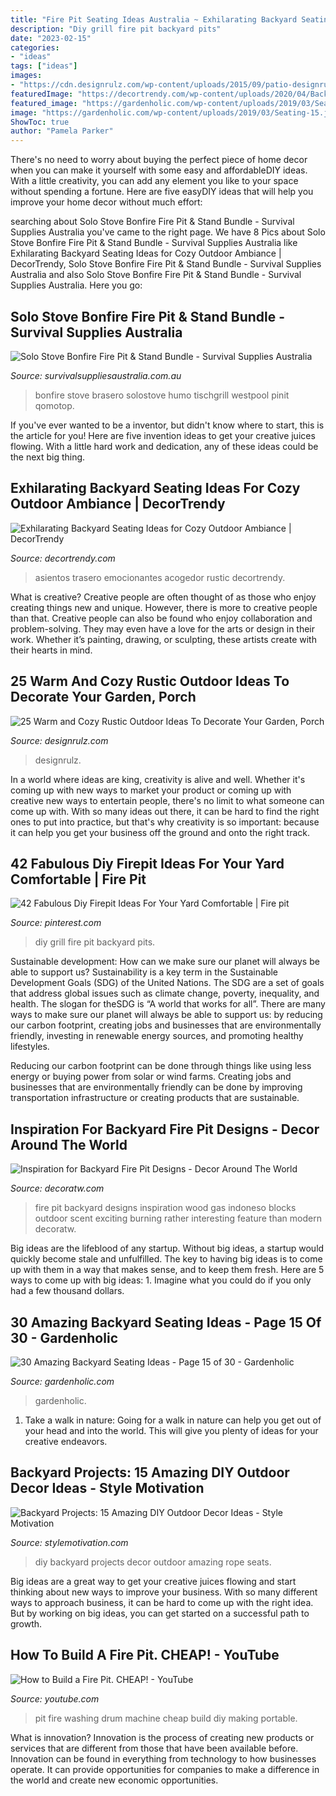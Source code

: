 ```yaml
---
title: "Fire Pit Seating Ideas Australia ~ Exhilarating Backyard Seating Ideas For Cozy Outdoor Ambiance"
description: "Diy grill fire pit backyard pits"
date: "2023-02-15"
categories:
- "ideas"
tags: ["ideas"]
images:
- "https://cdn.designrulz.com/wp-content/uploads/2015/09/patio-designrulz-9.jpg"
featuredImage: "https://decortrendy.com/wp-content/uploads/2020/04/Backyard-Seating-Ideas-2.jpg"
featured_image: "https://gardenholic.com/wp-content/uploads/2019/03/Seating-15.jpg"
image: "https://gardenholic.com/wp-content/uploads/2019/03/Seating-15.jpg"
ShowToc: true
author: "Pamela Parker"
---
```



There's no need to worry about buying the perfect piece of home decor when you can make it yourself with some easy and affordableDIY ideas. With a little creativity, you can add any element you like to your space without spending a fortune. Here are five easyDIY ideas that will help you improve your home decor without much effort: 

	

		
searching about Solo Stove Bonfire Fire Pit &amp; Stand Bundle - Survival Supplies Australia you've came to the right page. We have 8 Pics about Solo Stove Bonfire Fire Pit &amp; Stand Bundle - Survival Supplies Australia like Exhilarating Backyard Seating Ideas for Cozy Outdoor Ambiance | DecorTrendy, Solo Stove Bonfire Fire Pit &amp; Stand Bundle - Survival Supplies Australia and also Solo Stove Bonfire Fire Pit &amp; Stand Bundle - Survival Supplies Australia. Here you go:
		
    
## Solo Stove Bonfire Fire Pit &amp; Stand Bundle - Survival Supplies Australia

<img loading=lazy src="https://www.survivalsuppliesaustralia.com.au/site/products/8010_9.jpg" onerror="this.onerror=null;this.src='https://tse1.mm.bing.net/th?id=OIP.VZb6wbhD85FAoQNXQYpZhwHaHa&amp;pid=15.1';" alt="Solo Stove Bonfire Fire Pit &amp; Stand Bundle - Survival Supplies Australia">

_Source: survivalsuppliesaustralia.com.au_

>bonfire stove brasero solostove humo tischgrill westpool pinit qomotop. 

	

If you've ever wanted to be a inventor, but didn't know where to start, this is the article for you! Here are five invention ideas to get your creative juices flowing. With a little hard work and dedication, any of these ideas could be the next big thing.

    
## Exhilarating Backyard Seating Ideas For Cozy Outdoor Ambiance | DecorTrendy

<img loading=lazy src="https://decortrendy.com/wp-content/uploads/2020/04/Backyard-Seating-Ideas-2.jpg" onerror="this.onerror=null;this.src='https://tse3.mm.bing.net/th?id=OIP.JIRrUSvLFeP-MrKTaozcVwHaKr&amp;pid=15.1';" alt="Exhilarating Backyard Seating Ideas for Cozy Outdoor Ambiance | DecorTrendy">

_Source: decortrendy.com_

>asientos trasero emocionantes acogedor rustic decortrendy. 

	

What is creative?
Creative people are often thought of as those who enjoy creating things new and unique. However, there is more to creative people than that. Creative people can also be found who enjoy collaboration and problem-solving. They may even have a love for the arts or design in their work. Whether it’s painting, drawing, or sculpting, these artists create with their hearts in mind.

    
## 25 Warm And Cozy Rustic Outdoor Ideas To Decorate Your Garden, Porch

<img loading=lazy src="https://cdn.designrulz.com/wp-content/uploads/2015/09/patio-designrulz-9.jpg" onerror="this.onerror=null;this.src='https://tse2.mm.bing.net/th?id=OIP.d5e8THPTlCYPDIjSO0yXCgHaJd&amp;pid=15.1';" alt="25 Warm and Cozy Rustic Outdoor Ideas To Decorate Your Garden, Porch">

_Source: designrulz.com_

>designrulz. 

	

In a world where ideas are king, creativity is alive and well. Whether it's coming up with new ways to market your product or coming up with creative new ways to entertain people, there's no limit to what someone can come up with. With so many ideas out there, it can be hard to find the right ones to put into practice, but that's why creativity is so important: because it can help you get your business off the ground and onto the right track.

    
## 42 Fabulous Diy Firepit Ideas For Your Yard Comfortable | Fire Pit

<img loading=lazy src="https://i.pinimg.com/736x/f1/c9/5f/f1c95fa69e98f4dcbf1d6e0d534f4e0b.jpg" onerror="this.onerror=null;this.src='https://tse1.mm.bing.net/th?id=OIP.W5UZMZMSy0wfb_4UmivYNwHaLV&amp;pid=15.1';" alt="42 Fabulous Diy Firepit Ideas For Your Yard Comfortable | Fire pit">

_Source: pinterest.com_

>diy grill fire pit backyard pits. 

	

Sustainable development: How can we make sure our planet will always be able to support us?
Sustainability is a key term in the Sustainable Development Goals (SDG) of the United Nations. The SDG are a set of goals that address global issues such as climate change, poverty, inequality, and health. The slogan for theSDG is “A world that works for all”.
There are many ways to make sure our planet will always be able to support us: by reducing our carbon footprint, creating jobs and businesses that are environmentally friendly, investing in renewable energy sources, and promoting healthy lifestyles.

Reducing our carbon footprint can be done through things like using less energy or buying power from solar or wind farms. Creating jobs and businesses that are environmentally friendly can be done by improving transportation infrastructure or creating products that are sustainable.

    
## Inspiration For Backyard Fire Pit Designs - Decor Around The World

<img loading=lazy src="http://decoratw.com/wp-content/uploads/2016/03/735c66ef6df90ae0aad6dbac42fbef40.jpg" onerror="this.onerror=null;this.src='https://tse4.mm.bing.net/th?id=OIP.QSQuaRAfkc5BLQGlI9WD3wHaLH&amp;pid=15.1';" alt="Inspiration for Backyard Fire Pit Designs - Decor Around The World">

_Source: decoratw.com_

>fire pit backyard designs inspiration wood gas indoneso blocks outdoor scent exciting burning rather interesting feature than modern decoratw. 

	

Big ideas are the lifeblood of any startup. Without big ideas, a startup would quickly become stale and unfulfilled. The key to having big ideas is to come up with them in a way that makes sense, and to keep them fresh. Here are 5 ways to come up with big ideas: 1. Imagine what you could do if you only had a few thousand dollars.

    
## 30 Amazing Backyard Seating Ideas - Page 15 Of 30 - Gardenholic

<img loading=lazy src="https://gardenholic.com/wp-content/uploads/2019/03/Seating-15.jpg" onerror="this.onerror=null;this.src='https://tse2.mm.bing.net/th?id=OIP.uh_DycjitOzeuB1R86Si8gHaJ4&amp;pid=15.1';" alt="30 Amazing Backyard Seating Ideas - Page 15 of 30 - Gardenholic">

_Source: gardenholic.com_

>gardenholic. 

	

1) Take a walk in nature: Going for a walk in nature can help you get out of your head and into the world. This will give you plenty of ideas for your creative endeavors.

    
## Backyard Projects: 15 Amazing DIY Outdoor Decor Ideas - Style Motivation

<img loading=lazy src="https://homebnc.com/homeimg/2017/05/10-diy-backyard-projects-ideas-homebnc.jpg" onerror="this.onerror=null;this.src='https://tse3.mm.bing.net/th?id=OIP.c42G_K3vjw7JpWytCvTAVAHaJ4&amp;pid=15.1';" alt="Backyard Projects: 15 Amazing DIY Outdoor Decor Ideas - Style Motivation">

_Source: stylemotivation.com_

>diy backyard projects decor outdoor amazing rope seats. 

	

Big ideas are a great way to get your creative juices flowing and start thinking about new ways to improve your business. With so many different ways to approach business, it can be hard to come up with the right idea. But by working on big ideas, you can get started on a successful path to growth.

    
## How To Build A Fire Pit. CHEAP! - YouTube

<img loading=lazy src="http://i.ytimg.com/vi/uRpaed7XHGA/maxresdefault.jpg" onerror="this.onerror=null;this.src='https://tse2.mm.bing.net/th?id=OIP.TucQ1qh-aN_XZAK9BbpsOQHaEK&amp;pid=15.1';" alt="How to Build a Fire Pit. CHEAP! - YouTube">

_Source: youtube.com_

>pit fire washing drum machine cheap build diy making portable. 

	

What is innovation?
Innovation is the process of creating new products or services that are different from those that have been available before. Innovation can be found in everything from technology to how businesses operate. It can provide opportunities for companies to make a difference in the world and create new economic opportunities.

